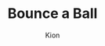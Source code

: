 ---
index : 9
author : Kion
title : Bounce a Ball
slug : gtk-brickout
source : https://github.com/kion-dgl/DashGL-GTK-Brickout-Tutorial/tree/master/09_Bounce_a_Ball
length : 18
---